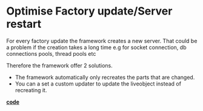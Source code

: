 # Optimise Factory update/Server restart
For every factory update the framework creates a new server.
That could be a problem if the creation takes a long time e.g for socket connection, db connections pools, thread pools etc

Therefore the framework offer 2 solutions.
* The framework automatically only recreates the parts that are changed.
* You can a set a custom updater to update the liveobject instead of recreating it.

[**code**](https://github.com/factoryfx/factoryfx/tree/master/docu/src/main/java/io/github/factoryfx/docu/update)